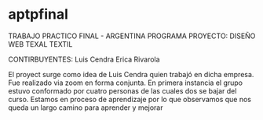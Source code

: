 # aptpfinal
TRABAJO PRACTICO FINAL -  ARGENTINA  PROGRAMA
PROYECTO: DISEÑO WEB TEXAL TEXTIL

CONTIRBUYENTES:
Luis Cendra
Erica Rivarola

El proyect surge como idea de Luis Cendra quien trabajó  en dicha empresa. Fue realizado via zoom en forma conjunta. En primera instancia el grupo estuvo conformado por cuatro personas de las cuales dos se bajar del curso.
Estamos en proceso de aprendizaje por lo que observamos que nos queda un largo camino para aprender y mejorar
